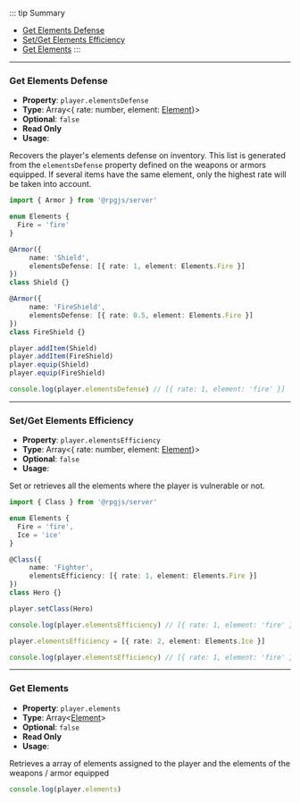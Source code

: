 ::: tip Summary
- [Get Elements Defense](#get-elements-defense)
- [Set/Get Elements Efficiency](#set/get-elements-efficiency)
- [Get Elements](#get-elements)
:::
---
### Get Elements Defense
- **Property**: `player.elementsDefense`
- **Type**: Array&lt;{ rate: number, element: [Element](/database/element.html)}&gt;
- **Optional**: `false`
- **Read Only** 
- **Usage**:

 
Recovers the player's elements defense on inventory.  This list is generated from the `elementsDefense` property defined on the weapons or armors equipped.
If several items have the same element, only the highest rate will be taken into account.

```ts
import { Armor } from '@rpgjs/server'

enum Elements {
  Fire = 'fire'
}

@Armor({
     name: 'Shield',
     elementsDefense: [{ rate: 1, element: Elements.Fire }]
})
class Shield {}

@Armor({
     name: 'FireShield',
     elementsDefense: [{ rate: 0.5, element: Elements.Fire }]
})
class FireShield {}

player.addItem(Shield)
player.addItem(FireShield)
player.equip(Shield)
player.equip(FireShield)

console.log(player.elementsDefense) // [{ rate: 1, element: 'fire' }]
``` 

---
### Set/Get Elements Efficiency
- **Property**: `player.elementsEfficiency`
- **Type**: Array&lt;{ rate: number, element: [Element](/database/element.html)}&gt;
- **Optional**: `false` 
- **Usage**:

 
Set or retrieves all the elements where the player is vulnerable or not. 

```ts
import { Class } from '@rpgjs/server'

enum Elements {
  Fire = 'fire',
  Ice = 'ice'
}

@Class({
     name: 'Fighter',
     elementsEfficiency: [{ rate: 1, element: Elements.Fire }]
})
class Hero {}

player.setClass(Hero)

console.log(player.elementsEfficiency) // [{ rate: 1, element: 'fire' }]

player.elementsEfficiency = [{ rate: 2, element: Elements.Ice }]

console.log(player.elementsEfficiency) // [{ rate: 1, element: 'fire' }, { rate: 2, element: 'ice' }]
``` 

---
### Get Elements
- **Property**: `player.elements`
- **Type**: Array&lt;[Element](/database/element.html)&gt;
- **Optional**: `false`
- **Read Only** 
- **Usage**:

 
Retrieves a array of elements assigned to the player and the elements of the weapons / armor equipped

```ts
console.log(player.elements)
``` 
